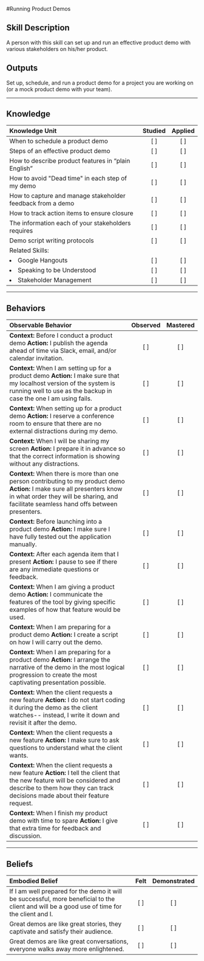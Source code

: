 #Running Product Demos

Skill Description
----------
A person with this skill can set up and run an effective product demo with various stakeholders on his/her product. 


Outputs
----------
Set up, schedule, and run a product demo for a project you are working on (or a mock product demo with your team).

----------
## **Knowledge**


| Knowledge Unit   |      Studied      | Applied |
|:-------------|:------------------:|:--------:|
| When to schedule a product demo | [ ] | [ ]  |
| Steps of an effective product demo| [ ] | [ ]  |
| How to describe product features in “plain English” | [ ] | [ ]  |
| How to avoid "Dead time" in each step of my demo | [ ] | [ ]  |
| How to capture and manage stakeholder feedback from a demo | [ ] | [ ]  |
| How to track action items to ensure closure | [ ] | [ ]  |
| The information each of your stakeholders requires| [ ] | [ ]  |
| Demo script writing protocols | [ ] | [ ]  |
| Related Skills:  |  |  |
| <li> Google Hangouts </li>| [ ] | [ ]  |
| <li> Speaking to be Understood </li>| [ ] | [ ]  |
| <li> Stakeholder Management </li>| [ ] | [ ]  |


----------


## **Behaviors**

| Observable Behavior   |      Observed      | Mastered |
|:-------------|:------------------:|:--------:|
| **Context:** Before I conduct a product demo **Action:** I publish the agenda ahead of time via Slack, email, and/or calendar invitation.| [ ] | [ ]  |
| **Context:** When I am setting up for a product demo **Action:** I make sure that my localhost version of the system is running well to use as the backup in case the one I am using fails.| [ ] | [ ]  |
| **Context:**  When setting up for a product demo **Action:** I reserve a conference room to ensure that there are no external distractions during my demo.| [ ] | [ ]  |
| **Context:**  When I will be sharing my screen **Action:** I prepare it in advance so that the correct information is showing without any distractions.| [ ] | [ ]  |
| **Context:**  When there is more than one person contributing to my product demo **Action:** I make sure all presenters know in what order they will be sharing, and facilitate seamless hand offs between presenters.| [ ] | [ ]  |
| **Context:**  Before launching into a product demo **Action:** I make sure I have fully tested out the application manually. | [ ] | [ ]  |
| **Context:**  After each agenda item that I present **Action:** I pause to see if there are any immediate questions or feedback. | [ ] | [ ]  |
| **Context:**  When I am giving a product demo **Action:**  I communicate the features of the tool by giving specific examples of how that feature would be used.  | [ ] | [ ]  |
| **Context:**  When I am preparing for a product demo **Action:** I create a script on how I will carry out the demo.| [ ] | [ ]  |
| **Context:**  When I am preparing for a product demo **Action:**  I arrange the narrative of the demo in the most logical progression to create the most captivating presentation possible.| [ ] | [ ]  |
| **Context:**  When the client requests a new feature **Action:** I do not start coding it during the demo as the client watches-- instead, I write it down and revisit it after the demo.| [ ] | [ ]  |
| **Context:**  When the client requests a new feature **Action:** I make sure to ask questions to understand what the client wants. | [ ] | [ ]  |
| **Context:**  When the client requests a new feature **Action:** I tell the client that the new feature will be considered and describe to them how they can track decisions made about their feature request. | [ ] | [ ]  |
| **Context:** When I finish my product demo with time to spare **Action:** I give that extra time for feedback and discussion. | [ ] | [ ]  |


----------


## **Beliefs**


| Embodied Belief   |      Felt      | Demonstrated |
|:-------------|:------------------:|:--------:|
| If I am well prepared for the demo it will be successful, more beneficial to the client and will be a good use of time for the client and I. | [ ] | [ ]  |
| Great demos are like great stories, they captivate and satisfy their audience.| [ ] | [ ]  |
| Great demos are like great conversations, everyone walks away more enlightened.| [ ] | [ ]  |
